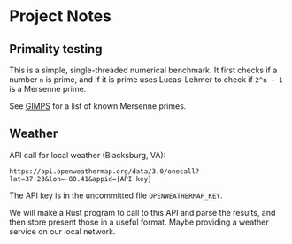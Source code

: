 # Project Notes

## Primality testing

This is a simple, single-threaded numerical benchmark. It first checks if a number `n` is prime,
and if it is prime uses Lucas-Lehmer to check if `2^n - 1` is a Mersenne prime.

See [GIMPS](https://www.mersenne.org/primes/) for a list of known Mersenne primes.

## Weather

API call for local weather (Blacksburg, VA):

```
https://api.openweathermap.org/data/3.0/onecall?lat=37.23&lon=-80.41&appid={API key}
```

The API key is in the uncommitted file `OPENWEATHERMAP_KEY`.

We will make a Rust program to call to this API and parse the results,
and then store present those in a useful format. Maybe providing a weather
service on our local network.
